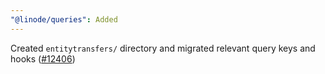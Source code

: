 ```yaml
---
"@linode/queries": Added
---
```


Created `entitytransfers/` directory and migrated relevant query keys and hooks ([#12406](https://github.com/linode/manager/pull/12406))
